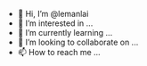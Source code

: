 - 👋 Hi, I’m @lemanlai
- 👀 I’m interested in ...
- 🌱 I’m currently learning ...
- 💞️ I’m looking to collaborate on ...
- 📫 How to reach me ...

<!---
lemanlai/lemanlai is a ✨ special ✨ repository because its `README.md` (this file) appears on your GitHub profile.
You can click the Preview link to take a look at your changes.
--->
